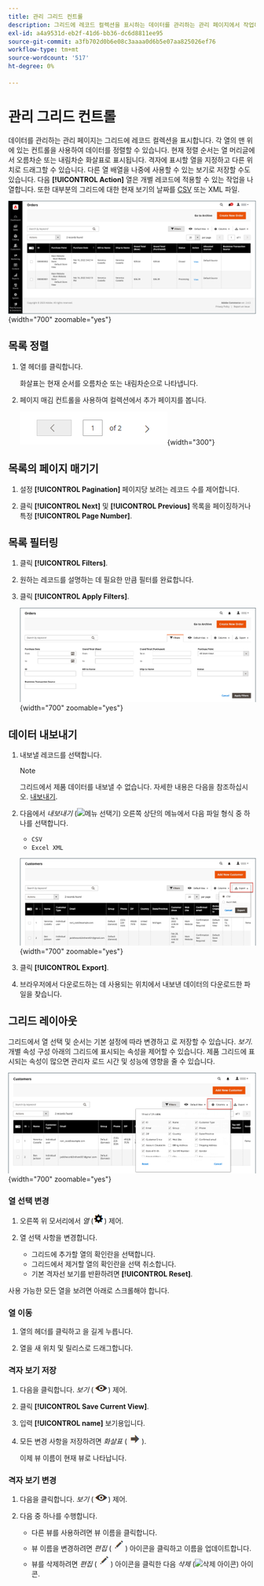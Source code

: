 ```yaml
---
title: 관리 그리드 컨트롤
description: 그리드에 레코드 컬렉션을 표시하는 데이터를 관리하는 관리 페이지에서 작업하는 방법을 알아봅니다.
exl-id: a4a9531d-eb2f-41d6-bb36-dc6d8811ee95
source-git-commit: a3fb702d0b6e08c3aaaa0d6b5e07aa825026ef76
workflow-type: tm+mt
source-wordcount: '517'
ht-degree: 0%

---
```


# 관리 그리드 컨트롤

데이터를 관리하는 관리 페이지는 그리드에 레코드 컬렉션을 표시합니다. 각 열의 맨 위에 있는 컨트롤을 사용하여 데이터를 정렬할 수 있습니다. 현재 정렬 순서는 열 머리글에서 오름차순 또는 내림차순 화살표로 표시됩니다. 격자에 표시할 열을 지정하고 다른 위치로 드래그할 수 있습니다. 다른 열 배열을 나중에 사용할 수 있는 보기로 저장할 수도 있습니다. 다음 **[!UICONTROL Action]** 열은 개별 레코드에 적용할 수 있는 작업을 나열합니다. 또한 대부분의 그리드에 대한 현재 보기의 날짜를 [CSV](../systems/data-csv.md) 또는 XML 파일.

![주문 페이지 - 그리드 표시](./assets/admin-workspace-grid.png){width="700" zoomable="yes"}

## 목록 정렬

1. 열 헤더를 클릭합니다.

   화살표는 현재 순서를 오름차순 또는 내림차순으로 나타냅니다.

1. 페이지 매김 컨트롤을 사용하여 컬렉션에서 추가 페이지를 봅니다.

   ![그리드 표시 - 페이지 컨트롤](./assets/pagination-controls.png){width="300"}

## 목록의 페이지 매기기

1. 설정 **[!UICONTROL Pagination]** 페이지당 보려는 레코드 수를 제어합니다.

1. 클릭 **[!UICONTROL Next]** 및 **[!UICONTROL Previous]** 목록을 페이징하거나 특정 **[!UICONTROL Page Number]**.

## 목록 필터링

1. 클릭 **[!UICONTROL Filters]**.

1. 원하는 레코드를 설명하는 데 필요한 만큼 필터를 완료합니다.

1. 클릭 **[!UICONTROL Apply Filters]**.

   ![주문 목록 - 필터 제어](./assets/admin-workspace-filters.png){width="700" zoomable="yes"}

## 데이터 내보내기

1. 내보낼 레코드를 선택합니다.

   >[!NOTE]
   >
   >그리드에서 제품 데이터를 내보낼 수 없습니다. 자세한 내용은 다음을 참조하십시오. [내보내기](../systems/data-export.md).

1. 다음에서 _내보내기_ (![메뉴 선택기](../assets/icon-export.png)) 오른쪽 상단의 메뉴에서 다음 파일 형식 중 하나를 선택합니다.

   - `CSV`
   - `Excel XML`

   ![주문 목록 - 내보내기 옵션](./assets/customers-grid-export.png){width="700" zoomable="yes"}

1. 클릭 **[!UICONTROL Export]**.

1. 브라우저에서 다운로드하는 데 사용되는 위치에서 내보낸 데이터의 다운로드한 파일을 찾습니다.

## 그리드 레이아웃

그리드에서 열 선택 및 순서는 기본 설정에 따라 변경하고 로 저장할 수 있습니다. _보기_. 개별 속성 구성 아래의 그리드에 표시되는 속성을 제어할 수 있습니다. 제품 그리드에 표시되는 속성이 많으면 관리자 로드 시간 및 성능에 영향을 줄 수 있습니다.

![그리드 열 순서 지정](./assets/admin-grid-columns.png){width="700" zoomable="yes"}

### 열 선택 변경

1. 오른쪽 위 모서리에서 _열_ (![열 컨트롤](../assets/icon-columns.png)) 제어.

1. 열 선택 사항을 변경합니다.

   - 그리드에 추가할 열의 확인란을 선택합니다.
   - 그리드에서 제거할 열의 확인란을 선택 취소합니다.
   - 기본 격자선 보기를 반환하려면 **[!UICONTROL Reset]**.

사용 가능한 모든 열을 보려면 아래로 스크롤해야 합니다.

### 열 이동

1. 열의 헤더를 클릭하고 을 길게 누릅니다.

1. 열을 새 위치 및 릴리스로 드래그합니다.

### 격자 보기 저장

1. 다음을 클릭합니다. _보기_ (![컨트롤 보기](../assets/icon-view-eye.png)) 제어.

1. 클릭 **[!UICONTROL Save Current View]**.

1. 입력 **[!UICONTROL name]** 보기용입니다.

1. 모든 변경 사항을 저장하려면 _화살표_ (![모든 변경 내용 저장](../assets/icon-arrow-save.png)).

   이제 뷰 이름이 현재 뷰로 나타납니다.

### 격자 보기 변경

1. 다음을 클릭합니다. _보기_ (![보기 아이콘](../assets/icon-view-eye.png)) 제어.

1. 다음 중 하나를 수행합니다.

   - 다른 뷰를 사용하려면 뷰 이름을 클릭합니다.
   - 뷰 이름을 변경하려면 _편집_ (![편집 아이콘](../assets/icon-edit-pencil.png)) 아이콘을 클릭하고 이름을 업데이트합니다.
   - 뷰를 삭제하려면 _편집_ (![편집 아이콘](../assets/icon-edit-pencil.png)) 아이콘을 클릭한 다음 _삭제_ (![삭제 아이콘](../assets/icon-delete-trashcan-solid.png)) 아이콘.
